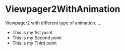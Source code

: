 # Viewpager2WithAnimation
Viewpager2 with different type of animation.....

* This is my fist point
* This is my Second point
* This is my Third point